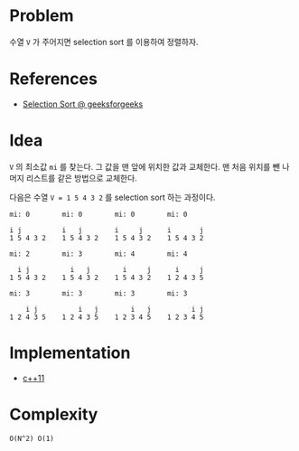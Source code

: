 # Problem

수열 `V` 가 주어지면 selection sort 를 
이용하여 정렬하자.

# References

* [Selection Sort @ geeksforgeeks](https://www.geeksforgeeks.org/selection-sort/)

# Idea

`V` 의 최소값 `mi` 를 찾는다.
그 값을 맨 앞에 위치한 값과 교체한다.
맨 처음 위치를 뺀 나머지 리스트를 같은 방법으로 교체한다.

다음은 수열 `V = 1 5 4 3 2` 를 selection sort 하는 과정이다.

```
mi: 0        mi: 0        mi: 0        mi: 0

i j          i   j        i     j      i       j
1 5 4 3 2    1 5 4 3 2    1 5 4 3 2    1 5 4 3 2

mi: 2        mi: 3        mi: 4        mi: 4

  i j          i   j        i     j      i     j
1 5 4 3 2    1 5 4 3 2    1 5 4 3 2    1 2 4 3 5

mi: 3        mi: 3        mi: 3        mi: 3

    i j          i   j        i   j          i j
1 2 4 3 5    1 2 4 3 5    1 2 3 4 5    1 2 3 4 5
```

# Implementation

* [c++11](a.cpp)

# Complexity

```
O(N^2) O(1)
```
